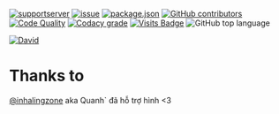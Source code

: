 [![supportserver](https://img.shields.io/discord/699872807605108744?style=for-the-badge)](https://discord.gg/MaNsV7a)
[![issue](https://img.shields.io/github/issues/phamleduy04/agentbot-master?style=for-the-badge)](https://github.com/phamleduy04/agentbot-master/issues)
[![package.json](https://img.shields.io/github/package-json/v/phamleduy04/agentbot-master?label=Package.json&style=for-the-badge)](https://github.com/phamleduy04/agentbot-master/blob/master/package.json)
[![GitHub contributors](https://img.shields.io/github/contributors/phamleduy04/agentbot-master?color=g&style=for-the-badge)](https://img.shields.io/github/contributors/phamleduy04/agentbot-master?color=g&style=for-the-badge)
[![Code Quality](https://img.shields.io/scrutinizer/quality/g/phamleduy04/agentbot-master?style=for-the-badge)](https://img.shields.io/scrutinizer/quality/g/phamleduy04/agentbot-master?style=for-the-badge)
[![Codacy grade](https://img.shields.io/codacy/grade/727feecc6fa84cbfbd973cba270006a3?label=Codacy%20Grade&style=for-the-badge)](https://img.shields.io/codacy/grade/727feecc6fa84cbfbd973cba270006a3?label=Codacy%20Grade&style=for-the-badge)
[![Visits Badge](https://badges.pufler.dev/visits/phamleduy04/agentbot-master?style=for-the-badge)](https://badges.pufler.dev)
![GitHub top language](https://img.shields.io/github/languages/top/phamleduy04/agentbot-master?style=for-the-badge)


[![David](https://img.shields.io/david/phamleduy04/agentbot-master?style=for-the-badge)](https://david-dm.org/phamleduy04/agentbot-master)
# Thanks to
[@inhalingzone](https://www.instagram.com/inhalingzone/) aka Quanh` đã hỗ trợ hình <3
